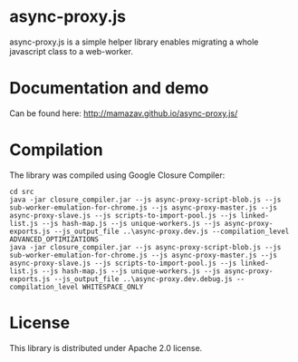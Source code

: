 # async-proxy.js
async-proxy.js is a simple helper library enables migrating a whole javascript class to a web-worker.

# Documentation and demo
Can be found here:
http://mamazav.github.io/async-proxy.js/

# Compilation
The library was compiled using Google Closure Compiler:

```
cd src
java -jar closure_compiler.jar --js async-proxy-script-blob.js --js sub-worker-emulation-for-chrome.js --js async-proxy-master.js --js async-proxy-slave.js --js scripts-to-import-pool.js --js linked-list.js --js hash-map.js --js unique-workers.js --js async-proxy-exports.js --js_output_file ..\async-proxy.dev.js --compilation_level ADVANCED_OPTIMIZATIONS
java -jar closure_compiler.jar --js async-proxy-script-blob.js --js sub-worker-emulation-for-chrome.js --js async-proxy-master.js --js async-proxy-slave.js --js scripts-to-import-pool.js --js linked-list.js --js hash-map.js --js unique-workers.js --js async-proxy-exports.js --js_output_file ..\async-proxy.dev.debug.js --compilation_level WHITESPACE_ONLY
```

# License
This library is distributed under Apache 2.0 license.
